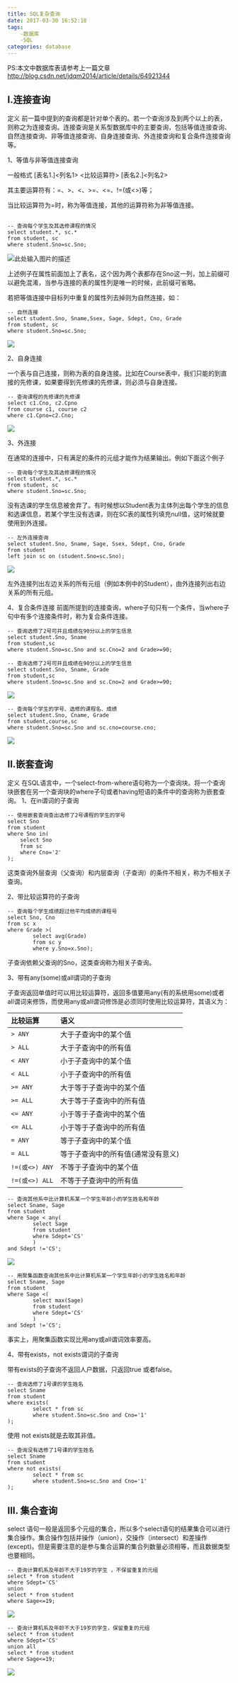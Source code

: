 ```yaml
---
title: SQL复杂查询
date: 2017-03-30 16:52:18
tags:
	-数据库
	-SQL
categories: database
---
```


PS:本文中数据库表请参考上一篇文章 http://blog.csdn.net/jdqm2014/article/details/64921344

## I.连接查询
定义
前一篇中提到的查询都是针对单个表的。若一个查询涉及到两个以上的表，则称之为连接查询。连接查询是关系型数据库中的主要查询，包括等值连接查询、自然连接查询、非等值连接查询、自身连接查询、外连接查询和复合条件连接查询等。

1、等值与非等值连接查询

一般格式
[表名1.]<列名1> <比较运算符> [表名2.]<列名2> 

其主要运算符有：=、>、<、>=、<=、!=(或<>)等；

当比较运算符为=时，称为等值连接，其他的运算符称为非等值连接。
```

-- 查询每个学生及其选修课程的情况
select student.*, sc.*
from student, sc
where student.Sno=sc.Sno;
```

<!-- more -->
![此处输入图片的描述][1]

上述例子在属性前面加上了表名，这个因为两个表都存在Sno这一列，加上前缀可以避免混淆，当参与连接的表的属性列是唯一的时候，此前缀可省略。

若把等值连接中目标列中重复的属性列去掉则为自然连接，如：
```
-- 自然连接
select student.Sno, Sname,Ssex, Sage, Sdept, Cno, Grade
from student, sc
where student.Sno=sc.Sno;
```

![][2]

2、自身连接

一个表与自己连接，则称为表的自身连接。比如在Course表中，我们只能的到直接的先修课，如果要得到先修课的先修课，则必须与自身连接。
```
-- 查询课程的先修课的先修课
select c1.Cno, c2.Cpno
from course c1, course c2
where c1.Cpno=c2.Cno;
```
![][3]

3、外连接

在通常的连接中，只有满足的条件的元组才能作为结果输出。例如下面这个例子
```
-- 查询每个学生及其选修课程的情况
select student.*, sc.*
from student, sc
where student.Sno=sc.Sno;
```
没有选课的学生信息被舍弃了。有时候想以Student表为主体列出每个学生的信息和选课信息，若某个学生没有选课，则在SC表的属性列填充null值，这时候就要使用到外连接。
```
-- 左外连接查询
select student.Sno, Sname, Sage, Ssex, Sdept, Cno, Grade
from student
left join sc on (student.Sno=sc.Sno);
```

![][4]

左外连接列出左边关系的所有元组（例如本例中的Student），由外连接列出右边关系的所有元组。

4、复合条件连接
前面所提到的连接查询，where子句只有一个条件，当where子句中有多个连接条件时，称为复合条件连接。
```
-- 查询选修了2号可并且成绩在90分以上的学生信息
select student.Sno, Sname
from student,sc
where student.Sno=sc.Sno and sc.Cno=2 and Grade>=90;
```
```
-- 查询选修了2号可并且成绩在90分以上的学生信息
select student.Sno, Sname, Grade
from student,sc
where student.Sno=sc.Sno and sc.Cno=2 and Grade>=90;
```

![][5]

```
-- 查询每个学生的学号、选修的课程名、成绩
select student.Sno, Cname, Grade
from student,course,sc
where student.Sno=sc.Sno and sc.cno=course.cno;
```

![][6]

## II.嵌套查询

定义
在SQL语言中，一个select-from-where语句称为一个查询块。将一个查询块嵌套在另一个查询块的where子句或者having短语的条件中的查询称为嵌套查询。
1、在in谓词的子查询
```
-- 使用嵌套查询查出选修了2号课程的学生的学号
select Sno
from student
where Sno in(
    select Sno
    from sc
    where Cno='2'
);
```
这类查询外层查询（父查询）和内层查询（子查询）的条件不相关，称为不相关子查询。

2、带比较运算符的子查询
```
-- 查询每个学生成绩超过他平均成绩的课程号
select Sno, Cno
from sc x
where Grade >(
        select avg(Grade)
        from sc y
        where y.Sno=x.Sno);
```
子查询依赖父查询的Sno，这类查询称为相关子查询。

3、带有any(some)或all谓词的子查询

子查询返回单值时可以用比较运算符，返回多值要用any(有的系统用some)或者all谓词来修饰，而使用any或all谓词修饰是必须同时使用比较运算符，其语义为：

|比较运算|语义|
|:--|:--|
|  ```> ANY```|大于子查询中的某个值|
|  ```> ALL```|大于子查询中的所有值|
|  ```< ANY```|小于子查询中的某个值|
|  ```< ALL```|小于子查询中的所有值|
|  ```>= ANY```|大于等于子查询中的某个值|
|  ```>= ALL```|大于等于子查询中的所有值|
|  ```<= ANY```|小于等于子查询中的某个值|
|  ```<= ALL```|小于等于子查询中的所有值|
|  ```= ANY```|等于子查询中的某个值|
|  ```= ALL```|等于子查询中的所有值(通常没有意义)|
|  ```!=(或<>) ANY```|不等于子查询中的某个值|
|  ```!=(或<>) ALL```|不等于子查询中的所有值|

```
-- 查询其他系中比计算机系某一个学生年龄小的学生姓名和年龄
select Sname, Sage
from student
where Sage < any(
        select Sage
        from student
        where Sdept='CS'
        )
and Sdept !='CS';
```

![][7]
```
-- 用聚集函数查询其他系中比计算机系某一个学生年龄小的学生姓名和年龄
select Sname, Sage
from student
where Sage <(
        select max(Sage)
        from student
        where Sdept='CS'
        )
and Sdept !='CS';
```

事实上，用聚集函数实现比用any或all谓词效率要高。

4、带有exists，not exists谓词的子查询

带有exists的子查询不返回人户数据，只返回true 或者false。
```
-- 查询选修了1号课的学生姓名
select Sname
from student
where exists(
        select * from sc
        where student.Sno=sc.Sno and Cno='1'
);
```
使用 not exists就是去取其非值。
```
-- 查询没有选修了1号课的学生姓名
select Sname
from student
where not exists(
        select * from sc
        where student.Sno=sc.Sno and Cno='1'
);
```
## III. 集合查询

select 语句一般是返回多个元组的集合，所以多个select语句的结果集合可以进行集合操作。集合操作包括并操作（union），交操作（intersect）和差操作(except)。但是需要注意的是参与集合运算的集合列数量必须相等，而且数据类型也要相同。
```
-- 查询计算机系及年龄不大于19岁的学生 ，不保留重复的元组
select * from student
where Sdept='CS'
union
select * from student
where Sage<=19;
```

![][8]
```
-- 查询计算机系及年龄不大于19岁的学生，保留重复的元组
select * from student
where Sdept='CS'
union all
select * from student
where Sage<=19;
```
![][9]

  [1]: https://raw.githubusercontent.com/jdqm/hello-world/master/db/Image22.png
  [2]: https://raw.githubusercontent.com/jdqm/hello-world/master/db/Image23.png
  [3]: https://raw.githubusercontent.com/jdqm/hello-world/master/db/Image24.png
  [4]: https://raw.githubusercontent.com/jdqm/hello-world/master/db/Image25.png
  [5]: https://raw.githubusercontent.com/jdqm/hello-world/master/db/Image26.png
  [6]: https://raw.githubusercontent.com/jdqm/hello-world/master/db/Image27.png
  [7]: https://raw.githubusercontent.com/jdqm/hello-world/master/db/Image28.png
  [8]: https://raw.githubusercontent.com/jdqm/hello-world/master/db/Image29.png
  [9]: https://raw.githubusercontent.com/jdqm/hello-world/master/db/Image30.png